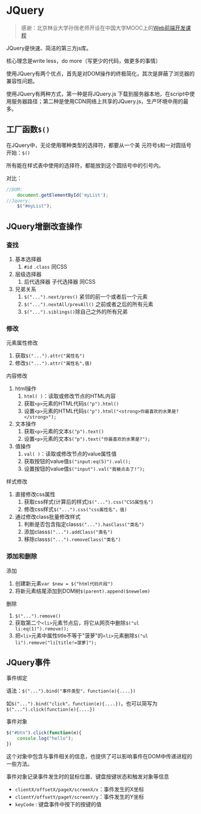 # JQuery

> 感谢：北京林业大学孙俏老师开设在中国大学MOOC上的[Web前端开发课程](https://www.icourse163.org/course/BFU-1003382003)

JQuery是快速、简洁的第三方js库。

核心理念是write less，do more（写更少的代码，做更多的事情）

使用JQuery有两个优点，首先是对DOM操作的终极简化，其次是屏蔽了浏览器的兼容性问题。

使用JQuery有两种方式，第一种是将JQuery.js 下载到服务器本地，在script中使用服务器路径；第二种是使用CDN网络上共享的JQuery.js，生产环境中用的最多。

## 工厂函数`$()`

在JQuery中，无论使用哪种类型的选择符，都要从一个美 元符号`$`和一对圆括号开始：`$()`

所有能在样式表中使用的选择符，都能放到这个圆括号中的引号内。

对比：
```js
//DOM:
    document.getElementById('myList');
//Jquery:
    $("#myList");
```

## JQuery增删改查操作

### 查找

1. 基本选择器
   1. `#id` `.class` 同CSS
2. 层级选择器
   1. 后代选择器 子代选择器 同CSS
3. 兄弟关系
   1. `$("...").next/prev()` 紧邻的前一个或者后一个元素
   2. `$("...").nextAll/prevAll()` 之前或者之后的所有元素
   3. `$("...").siblings()`除自己之外的所有兄弟

### 修改

元素属性修改
1. 获取`$("...").attr("属性名")`
2. 修改`$("...").attr("属性名",值)`

内容修改
1. html操作
   1. `html( )`：读取或修改节点的HTML内容
   2. 获取`<p>`元素的HTML代码`$("p").html()`
   3. 设置`<p>`元素的HTML代码`$("p").html("<strong>你最喜欢的水果是?</strong>");`
2. 文本操作
   1. 获取`<p>`元素的文本`$("p").text()`
   2. 设置`<p>`元素的文本`$("p").text("你最喜欢的水果是?");`
3. 值操作
   1. `val( )`：读取或修改节点的value属性值
   2. 获取按钮的value值`$("input:eq(5)").val();`
   3. 设置按钮的value值`$("input").val("我被点击了!");`

样式修改
1. 直接修改css属性
   1. 获取css样式(计算后的样式)`$("...").css("CSS属性名")`
   2. 修改css样式`$("...").css("css属性名"，值)`
2. 通过修改class批量修改样式
   1. 判断是否包含指定class`$("...").hasClass("类名")`
   2. 添加class`$("...").addClass("类名")`
   3. 移除class`$("...").removeClass("类名")`

### 添加和删除

添加
1. 创建新元素`var $new = $("html代码片段")`
2. 将新元素结尾添加到DOM树`$(parent).append($newelem)`

删除
1. `$("...").remove()`
2. 获取第二个`<li>`元素节点后，将它从网页中删除`$("ul li:eq(1)").remove();`
3. 把`<li>`元素中属性title不等于"菠萝"的`<li>`元素删除`$("ul li").remove("li[title!=菠萝]");`

## JQuery事件

事件绑定

语法：`$("...").bind("事件类型"，function(e){....})`

如`$("...").bind("click"，function(e){....})`，也可以简写为`$("...").click(function(e){....})`

事件对象

```js
$("#btn").click(function(e){
    console.log("hello"); 
})
```

这个对象中包含与事件相关的信息，也提供了可以影响事件在DOM中传递进程的一些方法。

事件对象记录事件发生时的鼠标位置、键盘按键状态和触发对象等信息
* `clientX/offsetX/pageX/screenX/x`：事件发生的X坐标 
* `clientY/offsetY/pageY/screenY/y`：事件发生的Y坐标 
* `keyCode` : 键盘事件中按下的按键的值
